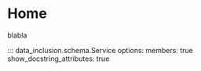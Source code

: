 # Home

blabla


::: data_inclusion.schema.Service
    options:
      members: true
      show_docstring_attributes: true